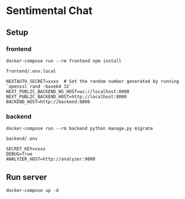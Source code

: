 # Sentimental Chat

## Setup

### frontend

```
docker-compose run --rm frontend npm install
```

`frontend/.env.local`

```
NEXTAUTH_SECRET=xxxx  # Set the random number generated by running `openssl rand -base64 32`
NEXT_PUBLIC_BACKEND_WS_HOST=ws://localhost:8000
NEXT_PUBLIC_BACKEND_HOST=http://localhost:8000
BACKEND_HOST=http://backend:8000
```

### backend

```
docker-compose run --rm backend python manage.py migrate
```

`backend/.env`

```
SECRET_KEY=xxxx
DEBUG=True
ANALYZER_HOST=http://analyzer:9000
```

## Run server

```
docker-compose up -d
```
